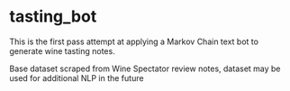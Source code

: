 # tasting_bot

This is the first pass attempt at applying a Markov Chain text bot to generate wine tasting notes.

Base dataset scraped from Wine Spectator review notes, dataset may be used for additional NLP in the future

